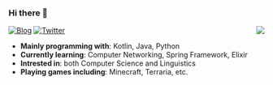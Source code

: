 ### Hi there 👋

<img align="right" src="https://github-readme-stats.vercel.app/api?username=TunkShif">

[![Blog](https://img.shields.io/badge/Blog-Scriptum-yellow?style=for-the-badge)](https://tunkshif.one)
[![Twitter](https://img.shields.io/badge/Twitter-@TunkShif-blue?style=for-the-badge)](https://twitter.com/tunkshif)

- **Mainly programming with**: Kotlin, Java, Python
- **Currently learning**: Computer Networking, Spring Framework, Elixir
- **Intrested in**: both Computer Science and Linguistics
- **Playing games including**: Minecraft, Terraria, etc.
